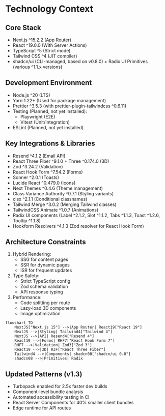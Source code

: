 # Technology Context

## Core Stack

- Next.js ^15.2.2 (App Router)
- React ^19.0.0 (With Server Actions)
- TypeScript ^5 (Strict mode)
- Tailwind CSS ^4 (JIT compiler)
- shadcn/ui (CLI-managed, based on v0.8.0) + Radix UI Primitives (various ^1.1.x versions)

## Development Environment

- Node.js ^20 (LTS)
- Yarn 1.22+ (Used for package management)
- Prettier ^3.5.3 (with prettier-plugin-tailwindcss ^0.6.11)
- Testing (Planned, not yet installed):
  - Playwright (E2E)
  - Vitest (Unit/Integration)
- ESLint (Planned, not yet installed)

## Key Integrations & Libraries

- Resend ^4.1.2 (Email API)
- React Three Fiber ^9.1.0 + Three ^0.174.0 (3D)
- Zod ^3.24.2 (Validation)
- React Hook Form ^7.54.2 (Forms)
- Sonner ^2.0.1 (Toasts)
- Lucide React ^0.479.0 (Icons)
- Next Themes ^0.4.6 (Theme management)
- Class Variance Authority ^0.7.1 (Styling variants)
- clsx ^2.1.1 (Conditional classnames)
- Tailwind Merge ^3.0.2 (Merging Tailwind classes)
- TailwindCSS Animate ^1.0.7 (Animations)
- Radix UI components (Label ^2.1.2, Slot ^1.1.2, Tabs ^1.1.3, Toast ^1.2.6, Tooltip ^1.1.8)
- Hookform Resolvers ^4.1.3 (Zod resolver for React Hook Form)

## Architecture Constraints

1. Hybrid Rendering:
   - SSG for content pages
   - SSR for dynamic pages
   - ISR for frequent updates
2. Type Safety:
   - Strict TypeScript config
   - Zod schema validation
   - API response typing
3. Performance:
   - Code splitting per route
   - Lazy-load 3D components
   - Image optimization

```mermaid
flowchart TD
    NextJS["Next.js 15"] -->|App Router| React19["React 19"]
    NextJS -->|Styling| Tailwind4["Tailwind 4"]
    NextJS -->|API| Resend4["Resend 4"]
    React19 -->|Forms| RHF7["React Hook Form 7"]
    RHF7 -->|Validation| Zod3["Zod 3"]
    React19 -->|3D| R3F["React Three Fiber"]
    Tailwind4 -->|Components| shadcn08["shadcn/ui 0.8"]
    shadcn08 -->|Primitives| Radix
```

## Updated Patterns (v1.3)

- Turbopack enabled for 2.5x faster dev builds
- Component-level bundle analysis
- Automated accessibility testing in CI
- React Server Components for 40% smaller client bundles
- Edge runtime for API routes
